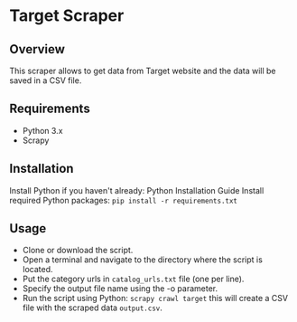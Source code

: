 # Target Scraper
## Overview
This scraper allows to get data from Target website and the data will be saved in a CSV file.


## Requirements
- Python 3.x
- Scrapy


## Installation
Install Python if you haven't already: Python Installation Guide
Install required Python packages: `pip install -r requirements.txt`

## Usage
- Clone or download the script.
- Open a terminal and navigate to the directory where the script is located.
- Put the category urls in `catalog_urls.txt` file (one per line).
- Specify the output file name using the -o parameter.
- Run the script using Python: `scrapy crawl target` this will create a CSV file with the scraped data `output.csv`.
